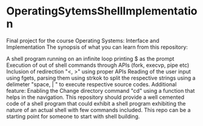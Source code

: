 # OperatingSytemsShellImplementation

Final project for the course Operating Systems: Interface and Implementation The synopsis of what you can learn from this repository:

A shell program running on an infinite loop printing $ as the prompt
Execution of out of shell commands through APIs (fork, execvp, pipe etc)
Inclusion of redirection "<, >" using proper APIs
Reading of the user input using fgets, parsing them using strkok to split the respective strings using a delimeter "space, | " to execute respective source codes. Additional feature:
Enabling the Change directory command "cd" using a function that helps in the navigation.
This repository should provide a well cemented code of a shell program that could exhibit a shell program exhibiting the nature of an actual shell with few commands included. This repo can be a starting point for someone to start with shell building.
